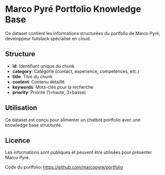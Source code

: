 
# Marco Pyré Portfolio Knowledge Base

Ce dataset contient les informations structurées du portfolio de Marco Pyré, développeur fullstack spécialisé en cloud.

## Structure

- **id**: Identifiant unique du chunk
- **category**: Catégorie (contact, experience, competences, etc.)
- **title**: Titre du chunk
- **content**: Contenu détaillé
- **keywords**: Mots-clés pour la recherche
- **priority**: Priorité (1=haute, 3=basse)

## Utilisation

Ce dataset est conçu pour alimenter un chatbot portfolio avec une knowledge base structurée.

## Licence

Les informations sont publiques et peuvent être utilisées pour présenter Marco Pyré.

Code du portfolio: https://github.com/marcopyre/portfolio
